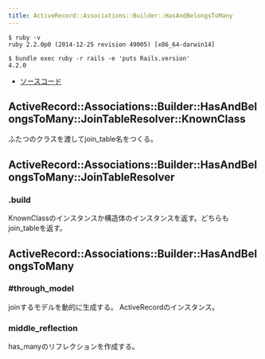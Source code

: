 ```yaml
---
title: ActiveRecord::Associations::Builder::HasAndBelongsToMany
---
```


```
$ ruby -v
ruby 2.2.0p0 (2014-12-25 revision 49005) [x86_64-darwin14]
```

```
$ bundle exec ruby -r rails -e 'puts Rails.version'
4.2.0
```

* [ソースコード](https://github.com/rails/rails/blob/v4.2.0/activerecord/lib/active_record/associations/builder/has_and_belongs_to_many.rb)

ActiveRecord::Associations::Builder::HasAndBelongsToMany::JoinTableResolver::KnownClass
---

ふたつのクラスを渡してjoin_table名をつくる。

ActiveRecord::Associations::Builder::HasAndBelongsToMany::JoinTableResolver
---

### .build

KnownClassのインスタンスか構造体のインスタンスを返す。どちらもjoin_tableを返す。


ActiveRecord::Associations::Builder::HasAndBelongsToMany
---

### #through_model

joinするモデルを動的に生成する。
ActiveRecordのインスタンス。

### middle_reflection

has_manyのリフレクションを作成する。


